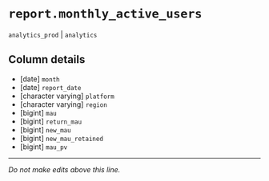 # `report.monthly_active_users`
`analytics_prod` | `analytics`

## Column details
* [date]      `month`
* [date]      `report_date`
* [character varying] `platform`
* [character varying] `region`
* [bigint]    `mau`
* [bigint]    `return_mau`
* [bigint]    `new_mau`
* [bigint]    `new_mau_retained`
* [bigint]    `mau_pv`

-------------------------------------------------------------------------------
*Do not make edits above this line.*
